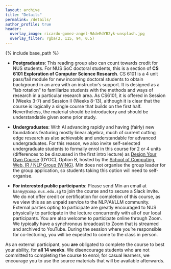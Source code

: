 ```yaml
---
layout: archive
title: "Details"
permalink: /details/
author_profile: true
header:
  overlay_image: ricardo-gomez-angel-9AdeEdYB2yk-unsplash.jpg
  overlay_filter: rgba(2, 115, 94, 0.5)
---
```


{% include base_path %}

* **Postgraduates**: This reading group also can count towards credit for NUS students.  For NUS SoC doctoral students, this is a section of **CS 6101 Exploration of Computer Science Research**. CS 6101 is a 4 unit pass/fail module for new incoming doctoral students to obtain background in an area with an instructor’s support. It is designed as a "lab rotation" to familiarize students with the methods and ways of research in a particular research area.  As CS6101, it is offered in Session I (Weeks 3-7) and Session II (Weeks 8-13), although it is clear that the course is logically a single course that builds on the first half. Nevertheless, the material should be introductory and should be understandable given some prior study.

* **Undergraduates**: With AI advancing rapidly and having (fairly) new foundations featuring mostly linear algebra, much of current cutting edge research as also achievable and understandable for advanced undergraduates.  For this reason, we also invite self-selected undergraduate students to formally enrol in this course for 2 or 4 units (differences to be discussed in the first intro lecture) as [Design Your Own Course](https://www.nus.edu.sg/registrar/academic-information-policies/undergraduate-students/design-your-own-course) (DYOC), Option B, hosted by the [School of Computing](http://www.comp.nus.edu.sg), [Web, IR / NLP Group (WING)](http://wing.comp.nus.edu.sg). Min does not organise the group leader for the group application, so students taking this option will need to self-organise.

* **For interested public participants**: Please send Min an email at ```kanmy@comp.nus.edu.sg``` to join the course and to secure a Slack invite. We do not offer credit or certification for completion of this course, as we view this as an unpaid service to the NLP/AI/LLM community.  External parties opting to participate are greatly encouraged to NUS physically to participate in the lecture concurrently with all of our local participants. You are also welcome to participate online through Zoom. We typically have a synchronous broadcast to Zoom that is streamed and archived to YouTube.  During the session where you’re responsible for co-lecturing, you will be expected to come to the class in person.

As an external participant, you **are** obligated to complete the course to best your ability, for **all 14 weeks**. We disencourage students who are not committed to completing the course to enrol; for casual learners, we encourage you to use the source materials that will be available afterwards.

